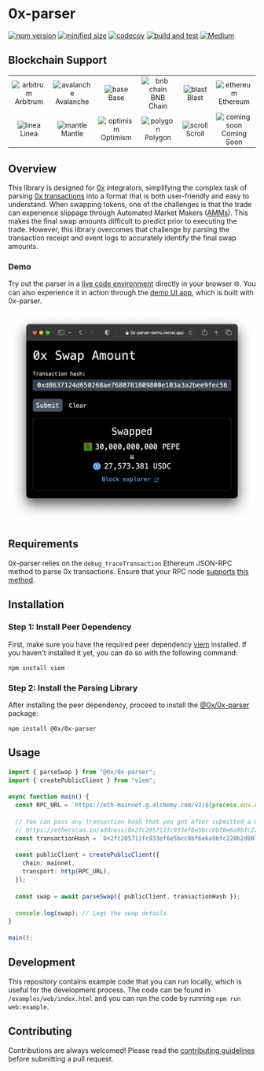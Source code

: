 # 0x-parser

[![npm version](https://img.shields.io/npm/v/@0x/0x-parser.svg?logo=npm)](https://www.npmjs.com/package/@0x/0x-parser)
[![minified size](https://img.shields.io/bundlephobia/min/@0x/0x-parser)](https://bundlephobia.com/package/@0x/0x-parser)
[![codecov](https://codecov.io/gh/0xproject/0x-parser/branch/main/graph/badge.svg?token=OnNsoc2OrF)](https://codecov.io/gh/0xproject/0x-parser)
[![build and test](https://github.com/0xproject/0x-parser/actions/workflows/test.yml/badge.svg)](https://github.com/0xproject/0x-parser/actions/workflows/test.yml)
[![Medium](https://img.shields.io/badge/Medium-12100E?style=for-the-badge&logo=medium&logoColor=white&style=flat-square)](https://medium.com/@henballs/0x-parser-parsing-dex-transactions-9f9a6579d489)

## Blockchain Support

<table>
  <tr>
    <td style="width:100px; text-align:center;">
      <div align="center">
        <img alt="arbitrum" src="https://raw.githubusercontent.com/rainbow-me/assets/master/blockchains/arbitrum/info/logo.png" width="23"/>
        <br>Arbitrum
      </div>
    </td>
    <td style="width:100px; text-align:center;">
      <div align="center">
        <img alt="avalanche" src="https://raw.githubusercontent.com/rainbow-me/assets/master/blockchains/avalanchec/info/logo.png" width="20"/>
        <br>Avalanche
      </div>
    </td>
    <td style="width:100px; text-align:center;">
      <div align="center">
        <img alt="base" src="https://raw.githubusercontent.com/rainbow-me/assets/master/blockchains/base/info/logo.png" width="20"/>
        <br>Base
      </div>
    </td>
    <td style="width:100px; text-align:center;">
      <div align="center">
        <img alt="bnb chain" src="https://raw.githubusercontent.com/rainbow-me/assets/master/blockchains/binance/info/logo.png" width="21"/>
        <br>BNB Chain
      </div>
    </td>
    <td style="width:100px; text-align:center;">
      <div align="center">
        <img alt="blast" src="https://raw.githubusercontent.com/rainbow-me/assets/master/blockchains/blast/info/logo.png" width="22"/>
        <br>Blast
      </div>
    </td>
    <td style="width:100px; text-align:center;">
      <div align="center">
        <img alt="ethereum" src="https://raw.githubusercontent.com/rainbow-me/assets/master/blockchains/ethereum/info/logo.png" width="21"/>
        <br>Ethereum
      </div>
    </td>
  </tr>
  <tr>
    <td style="width:100px; text-align:center;">
      <div align="center">
        <img alt="linea" src="https://raw.githubusercontent.com/rainbow-me/assets/master/blockchains/linea/info/logo.png" width="22"/>
        <br>Linea
      </div>
    </td>
    <td style="width:100px; text-align:center;">
      <div align="center">
        <img alt="mantle" src="https://raw.githubusercontent.com/rainbow-me/assets/master/blockchains/mantle/info/logo.png" width="22"/>
        <br>Mantle
      </div>
    </td>
    <td style="width:100px; text-align:center;">
      <div align="center">
        <img alt="optimism" src="https://raw.githubusercontent.com/rainbow-me/assets/master/blockchains/optimism/info/logo.png" width="22"/>
        <br>Optimism
      </div>
    </td>
    <td style="width:100px; text-align:center;">
      <div align="center">
        <img alt="polygon" src="https://raw.githubusercontent.com/rainbow-me/assets/master/blockchains/polygon/info/logo.png" width="22"/>
        <br>Polygon
      </div>
    </td>
    <td style="width:100px; text-align:center;">
      <div align="center">
        <img alt="scroll" src="https://raw.githubusercontent.com/rainbow-me/assets/master/blockchains/scroll/info/logo.png" width="22"/>
        <br>Scroll
      </div>
    </td>
    <td style="width:100px; text-align:center;">
      <div align="center">
        <img alt="coming soon" src="https://raw.githubusercontent.com/rainbow-me/assets/master/blockchains/mode/info/logo.png" width="22"/>
        <br>Coming Soon
      </div>
    </td>
  </tr>
</table>

## Overview

This library is designed for [0x](https://0x.org/docs/introduction/introduction-to-0x) integrators, simplifying the complex task of parsing [0x transactions](https://0x.org/docs/next/introduction/introduction-to-0x#the-0x-ecosystem) into a format that is both user-friendly and easy to understand. When swapping tokens, one of the challenges is that the trade can experience slippage through Automated Market Makers ([AMMs](https://0x.org/post/what-is-an-automated-market-maker-amm)). This makes the final swap amounts difficult to predict prior to executing the trade. However, this library overcomes that challenge by parsing the transaction receipt and event logs to accurately identify the final swap amounts.

### Demo

Try out the parser in a [live code environment](https://codesandbox.io/p/sandbox/0x-parser-node-js-demo-3wpfhc?file=/index.js:13,1) directly in your browser 🌐. You can also experience it in action through the [demo UI app](https://0x-parser-demo.vercel.app), which is built with 0x-parser.

<p align="center">
  <img src="https://raw.githubusercontent.com/hzhu/yo/main/react-demo.png" alt="Screenshot of demo app using 0x-parser" width="650"/>
</p>

## Requirements

0x-parser relies on the `debug_traceTransaction` Ethereum JSON-RPC method to parse 0x transactions. Ensure that your RPC node [supports](https://docs.alchemy.com/reference/debug-tracetransaction) [this](https://www.quicknode.com/docs/ethereum/debug_traceTransaction) [method](https://docs.infura.io/api/networks/linea/json-rpc-methods/debug/debug_tracetransaction).

## Installation

### Step 1: Install Peer Dependency

First, make sure you have the required peer dependency [viem](https://viem.sh) installed. If you haven't installed it yet, you can do so with the following command:

```
npm install viem
```

### Step 2: Install the Parsing Library

After installing the peer dependency, proceed to install the [@0x/0x-parser](https://www.npmjs.com/package/@0x/0x-parser) package:

```
npm install @0x/0x-parser
```

## Usage

```typescript
import { parseSwap } from "@0x/0x-parser";
import { createPublicClient } from "viem";

async function main() {
  const RPC_URL = `https://eth-mainnet.g.alchemy.com/v2/${process.env.ALCHEMY_API_KEY}`;

  // You can pass any transaction hash that you got after submitted a 0x transaction:
  // https://etherscan.io/address/0x2fc205711fc933ef6e5bcc0bf6e6a9bfc220b2d8073aea4f41305882f485669d
  const transactionHash = `0x2fc205711fc933ef6e5bcc0bf6e6a9bfc220b2d8073aea4f41305882f485669d`;

  const publicClient = createPublicClient({
    chain: mainnet,
    transport: http(RPC_URL),
  });

  const swap = await parseSwap({ publicClient, transactionHash });

  console.log(swap); // Logs the swap details.
}

main();
```

## Development

This repository contains example code that you can run locally, which is useful for the development process. The code can be found in `/examples/web/index.html` and you can run the code by running `npm run web:example`.

## Contributing

Contributions are always welcomed! Please read the [contributing guidelines](./.github/.CONTRIBUTING.md) before submitting a pull request.
